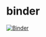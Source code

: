 # binder

[![Binder](https://mybinder.org/badge_logo.svg)](https://mybinder.org/v2/gh/Rav-44/binder/HEAD?urlpath=%2Fvoila%2Frender%2Flinear_notebook.ipynb)